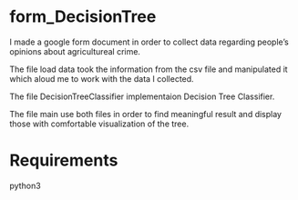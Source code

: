 

# form_DecisionTree

I made a google form document in order to collect data regarding people’s opinions about agricultureal crime.

The file load data took the information from the csv file and manipulated it which aloud me to work with the data I collected.

The file DecisionTreeClassifier implementaion Decision Tree Classifier.

The file main use both files in order to find meaningful result and display those with comfortable visualization of the tree.


# Requirements

python3



